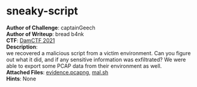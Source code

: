 # sneaky-script
**Author of Challenge**: captainGeech\
**Author of Writeup**: bread b4nk \
**CTF**: [DamCTF 2021](https://damctf.xyz/)\
**Description**: \
we recovered a malicious script from a victim environment. Can you figure out what it did, and if any sensitive information was exfiltrated? We were able to export some PCAP data from their environment as well.\
**Attached Files**: [evidence.pcapng](evidence.pcapng), [mal.sh](mal.sh)\
**Hints**: None
